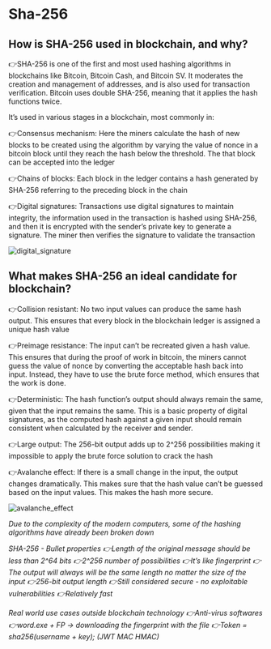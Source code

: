# Sha-256

<h2> How is SHA-256 used in blockchain, and why? </h2>

👉SHA-256 is one of the first and most used hashing algorithms in blockchains like Bitcoin, Bitcoin Cash, and Bitcoin SV.
It moderates the creation and management of addresses, and is also used for transaction verification. Bitcoin uses double SHA-256, meaning that it applies the hash functions twice.

It’s used in various stages in a blockchain, most commonly in:

👉Consensus mechanism: Here the miners calculate the hash of new blocks to be created using the algorithm by varying the value of nonce in a bitcoin block until they reach the hash below the threshold. The that block can be accepted into the ledger

👉Chains of blocks: Each block in the ledger contains a hash generated by SHA-256 referring to the preceding block in the chain

👉Digital signatures: Transactions use digital signatures to maintain integrity, the information used in the transaction is hashed using SHA-256, and then it is encrypted with the sender’s private key to generate a signature. The miner then verifies the signature to validate the transaction

![digital_signature](images/SHA-256/digital_signature.png)

<h2> What makes SHA-256 an ideal candidate for blockchain? </h2>
👉Collision resistant: No two input values can produce the same hash output. This ensures that every block in the blockchain ledger is assigned a unique hash value

👉Preimage resistance: The input can’t be recreated given a hash value. This ensures that during the proof of work in bitcoin, the miners cannot guess the value of nonce by converting the acceptable hash back into input. Instead, they have to use the brute force method, which ensures that the work is done.

👉Deterministic: The hash function’s output should always remain the same, given that the input remains the same. This is a basic property of digital signatures, as the computed hash against a given input should remain consistent when calculated by the receiver and sender.

👉Large output: The 256-bit output adds up to 2^256 possibilities making it impossible to apply the brute force solution to crack the hash

👉Avalanche effect: If there is a small change in the input, the output changes dramatically. This makes sure that the hash value can’t be guessed based on the input values. This makes the hash more secure.

![avalanche_effect](images/SHA-256/avalanche_effect.png)

<i> Due to the complexity of the modern computers, some of the hashing algorithms have already been broken down <i>

SHA-256 - Bullet properties
👉Length of the original message should be less than 2^64 bits
👉2^256 number of possibilities
👉It’s like fingerprint
👉The output will always will be the same length no matter the size of the input
👉256-bit output length
👉Still considered secure - no exploitable vulnerabilities
👉Relatively fast

Real world use cases outside blockchain technology
👉Anti-virus softwares
👉word.exe + FP -> downloading the fingerprint with the file
👉Token = sha256(username + key); (JWT MAC HMAC)